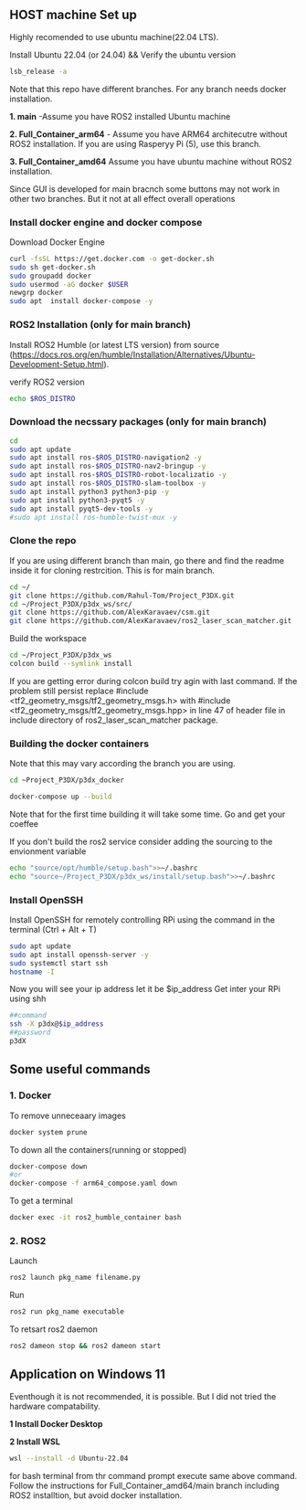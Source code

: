 ## HOST machine Set up
Highly recomended to use ubuntu machine(22.04 LTS). 

Install Ubuntu 22.04 (or 24.04) && Verify the ubuntu version
```sh
lsb_release -a
```

Note that this repo have different branches. For any branch needs docker installation. 

**1. main** -Assume you have ROS2 installed Ubuntu machine

**2. Full_Container_arm64** - Assume you have ARM64 architecutre without ROS2 installation. If you are using Rasperyy Pi (5), use this branch.

**3. Full_Container_amd64** Assume you have ubuntu machine without ROS2 installation.

Since GUI is developed for main bracnch some buttons may not work in other two branches. But it not at all effect overall operations

### Install docker engine and docker compose
Download Docker Engine
```sh
curl -fsSL https://get.docker.com -o get-docker.sh
sudo sh get-docker.sh
sudo groupadd docker
sudo usermod -aG docker $USER
newgrp docker
sudo apt  install docker-compose -y

```
### ROS2 Installation (only for main branch)
Install ROS2 Humble (or latest LTS version) from source (https://docs.ros.org/en/humble/Installation/Alternatives/Ubuntu-Development-Setup.html).

verify ROS2 version
```sh
echo $ROS_DISTRO
```



### Download the necssary packages (only for main branch)
```sh
cd
sudo apt update
sudo apt install ros-$ROS_DISTRO-navigation2 -y
sudo apt install ros-$ROS_DISTRO-nav2-bringup -y
sudo apt install ros-$ROS_DISTRO-robot-localizatio -y
sudo apt install ros-$ROS_DISTRO-slam-toolbox -y
sudo apt install python3 python3-pip -y
sudo apt install python3-pyqt5 -y
sudo apt install pyqt5-dev-tools -y
#sudo apt install ros-humble-twist-mux -y
```

### Clone the repo
If you are using different branch than main, go there and find the readme inside it for cloning restrcition. This is for main branch. 
```sh
cd ~/
git clone https://github.com/Rahul-Tom/Project_P3DX.git
cd ~/Project_P3DX/p3dx_ws/src/
git clone https://github.com/AlexKaravaev/csm.git
git clone https://github.com/AlexKaravaev/ros2_laser_scan_matcher.git
```

Build the workspace
```sh
cd ~/Project_P3DX/p3dx_ws
colcon build --symlink install
```
If you are getting error during colcon build try agin with last command. If the problem still persist replace #include <tf2_geometry_msgs/tf2_geometry_msgs.h> with #include <tf2_geometry_msgs/tf2_geometry_msgs.hpp> in line 47 of header file in include directory of ros2_laser_scan_matcher package.


### Building the docker containers
Note that this may vary according the branch you are using.
```sh
cd ~Project_P3DX/p3dx_docker

docker-compose up --build

```
Note that for the first time building it will take some time. Go and get your coeffee

If you don't build the ros2 service consider adding the sourcing to the envionment variable
```sh
echo "source/opt/humble/setup.bash">>~/.bashrc
echo "source~/Project_P3DX/p3dx_ws/install/setup.bash">>~/.bashrc
```

### Install OpenSSH
Install OpenSSH for  remotely controlling RPi using the command in the terminal (Ctrl + Alt + T)
```sh
sudo apt update
sudo apt install openssh-server -y
sudo systemctl start ssh
hostname -I
```
Now you will see your ip address let it be $ip_address
Get inter your RPi using shh
```sh
##command
ssh -X p3dx@$ip_address
##password
p3dX
```

## Some useful commands
### 1. Docker

To remove unneceaary images
```sh
docker system prune
```
To down all the containers(running or stopped)
```sh
docker-compose down
#or
docker-compose -f arm64_compose.yaml down
```
To get a terminal
```sh
docker exec -it ros2_humble_container bash
```

### 2. ROS2

Launch
```sh
ros2 launch pkg_name filename.py
```
Run
```sh
ros2 run pkg_name executable
```
To retsart ros2 daemon
```sh
ros2 dameon stop && ros2 dameon start
```

## Application on Windows 11

Eventhough it is not recommended, it is possible. But I did not tried the hardware compatability.

**1 Install Docker Desktop**

**2 Install WSL**
```sh
wsl --install -d Ubuntu-22.04
```
for bash terminal from thr command prompt execute same above command.
Follow the instructions for Full_Container_amd64/main branch including ROS2 installtion, but avoid docker installation.


